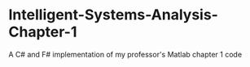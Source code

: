 # Intelligent-Systems-Analysis-Chapter-1
A C# and F# implementation of my professor's Matlab chapter 1 code
